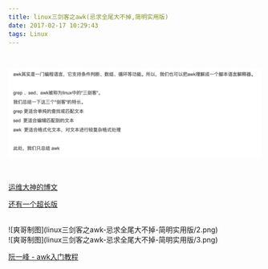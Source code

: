 ```yaml
---
title: linux三剑客之awk(忌求全尾大不掉,简明实用版)
date: 2017-02-17 10:29:43
tags: Linux
---
```


<br>

![如图](linux三剑客之awk-忌求全尾大不掉-简明实用版/1.png)

<br>

[运维大神的博文](http://www.zsythink.net/archives/1336)

[还有一个超长版](http://blog.51cto.com/hujiangtao/1923930)

<br>
![爽哥制图](linux三剑客之awk-忌求全尾大不掉-简明实用版/2.png)

<br>
![爽哥制图](linux三剑客之awk-忌求全尾大不掉-简明实用版/3.png)

[阮一峰 - awk入门教程](http://www.ruanyifeng.com/blog/2018/11/awk.html)